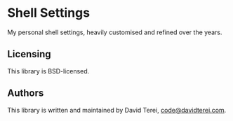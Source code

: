 # Shell Settings

My personal shell settings, heavily customised and refined over the
years.

## Licensing

This library is BSD-licensed.

## Authors

This library is written and maintained by David Terei,
<code@davidterei.com>.
